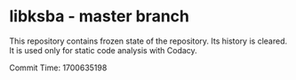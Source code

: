 # libksba - master branch

This repository contains frozen state of the repository.
Its history is cleared. It is used only for static code
analysis with Codacy.

Commit Time: 1700635198